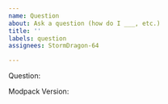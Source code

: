 ```yaml
---
name: Question
about: Ask a question (how do I ___, etc.)
title: ''
labels: question
assignees: StormDragon-64

---
```


Question:

Modpack Version:
